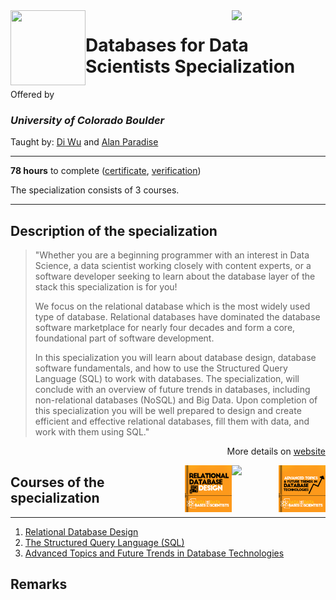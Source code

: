 <a href="https://www.coursera.org/specializations/databases-for-data-scientists">
  <img src="/img/Databases_for_Data_Scientists_Specialization_logo.png" width="150" align="right">
</a>

<img src="https://upload.wikimedia.org/wikipedia/commons/c/c3/Colorado_Buffaloes_wordmark.svg" width="120" height="120" align="left">

# Databases for Data Scientists Specialization

Offered by 
### *University of Colorado Boulder*

Taught by: [Di Wu](https://www.coursera.org/instructor/di-wu) and [Alan Paradise](https://www.coursera.org/instructor/alan-paradise)

---

**78 hours** to complete ([certificate](./Certificate/cert.pdf), [verification](verification_link))

The specialization consists of 3 courses. 

---

## Description of the specialization

>"Whether you are a beginning programmer with an interest in Data Science, a data scientist working closely with content experts, or a software developer seeking to learn about the database layer of the stack this specialization is for you!
>
>We focus on the relational database which is the most widely used type of database.  Relational databases have dominated the database software marketplace for nearly four decades and form a core, foundational part of software development. 
>
>In this specialization you will learn about database design, database software fundamentals, and how to use the Structured Query Language (SQL) to work with databases. The specialization, will conclude with an overview of future trends in databases, including non-relational databases (NoSQL) and Big Data. Upon completion of this specialization you will be well prepared to design and create efficient and effective relational databases, fill them with data, and work with them using SQL."

<p align="right">More details on <a href="https://www.coursera.org/specializations/databases-for-data-scientists">website</a></p>

<a href="https://www.coursera.org/learn/advanced-topics-future-trends-database-technologies">
  <img src="/img/Advanced_Topics_and_Future_Trends_in_Database_Technologies_logo.png" width="75" align="right">
</a>
<a href="https://www.coursera.org/learn/the-structured-query-language-sql">
  <img src="/img/The_Structured_Query_Language_(SQL)_logo.avif" width="75" align="right">
</a>
<a href="https://www.coursera.org/learn/relational-database-design">
  <img src="/img/Relational_Database_Design_logo.png" width="75" align="right">
</a>

## Courses of the specialization

---

1. [Relational Database Design](./course1_folder)
2. [The Structured Query Language (SQL)](./course2_folder)
3. [Advanced Topics and Future Trends in Database Technologies](./course3_folder)

## Remarks
